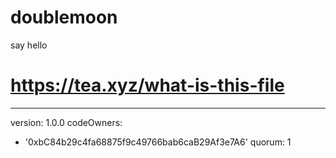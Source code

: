 # doublemoon
say hello
# https://tea.xyz/what-is-this-file
---
version: 1.0.0
codeOwners:
  - '0xbC84b29c4fa68875f9c49766bab6caB29Af3e7A6'
quorum: 1
